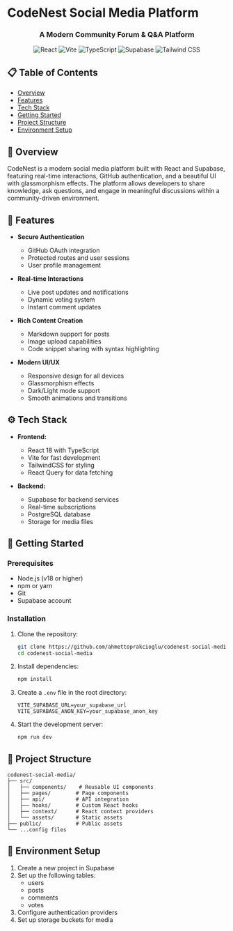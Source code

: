 # CodeNest Social Media Platform

<div align="center">
  <h3>A Modern Community Forum & Q&A Platform</h3>

  <p align="center">
    <img src="https://img.shields.io/badge/-React-61DAFB?style=for-the-badge&logo=react&logoColor=black" alt="React" />
    <img src="https://img.shields.io/badge/-Vite-646CFF?style=for-the-badge&logo=vite&logoColor=white" alt="Vite" />
    <img src="https://img.shields.io/badge/-TypeScript-3178C6?style=for-the-badge&logo=typescript&logoColor=white" alt="TypeScript" />
    <img src="https://img.shields.io/badge/-Supabase-3ECF8E?style=for-the-badge&logo=supabase&logoColor=white" alt="Supabase" />
    <img src="https://img.shields.io/badge/-TailwindCSS-06B6D4?style=for-the-badge&logo=tailwindcss&logoColor=white" alt="Tailwind CSS" />
  </p>
</div>

## 📋 Table of Contents

- [Overview](#-overview)
- [Features](#-features)
- [Tech Stack](#-tech-stack)
- [Getting Started](#-getting-started)
- [Project Structure](#-project-structure)
- [Environment Setup](#-environment-setup)

## 🌟 Overview

CodeNest is a modern social media platform built with React and Supabase, featuring real-time interactions, GitHub authentication, and a beautiful UI with glassmorphism effects. The platform allows developers to share knowledge, ask questions, and engage in meaningful discussions within a community-driven environment.

## 🚀 Features

- **Secure Authentication**
  - GitHub OAuth integration
  - Protected routes and user sessions
  - User profile management

- **Real-time Interactions**
  - Live post updates and notifications
  - Dynamic voting system
  - Instant comment updates

- **Rich Content Creation**
  - Markdown support for posts
  - Image upload capabilities
  - Code snippet sharing with syntax highlighting

- **Modern UI/UX**
  - Responsive design for all devices
  - Glassmorphism effects
  - Dark/Light mode support
  - Smooth animations and transitions

## ⚙️ Tech Stack

- **Frontend:**
  - React 18 with TypeScript
  - Vite for fast development
  - TailwindCSS for styling
  - React Query for data fetching

- **Backend:**
  - Supabase for backend services
  - Real-time subscriptions
  - PostgreSQL database
  - Storage for media files

## 🏁 Getting Started

### Prerequisites

- Node.js (v18 or higher)
- npm or yarn
- Git
- Supabase account

### Installation

1. Clone the repository:
   ```bash
   git clone https://github.com/ahmettoprakcioglu/codenest-social-media
   cd codenest-social-media
   ```

2. Install dependencies:
   ```bash
   npm install
   ```

3. Create a `.env` file in the root directory:
   ```env
   VITE_SUPABASE_URL=your_supabase_url
   VITE_SUPABASE_ANON_KEY=your_supabase_anon_key
   ```

4. Start the development server:
   ```bash
   npm run dev
   ```

## 📁 Project Structure

```
codenest-social-media/
├── src/
│   ├── components/    # Reusable UI components
│   ├── pages/        # Page components
│   ├── api/          # API integration
│   ├── hooks/        # Custom React hooks
│   ├── context/      # React context providers
│   └── assets/       # Static assets
├── public/           # Public assets
└── ...config files
```

## 🔧 Environment Setup

1. Create a new project in Supabase
2. Set up the following tables:
   - users
   - posts
   - comments
   - votes
3. Configure authentication providers
4. Set up storage buckets for media
